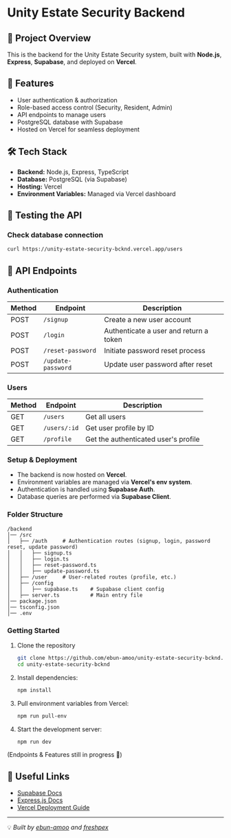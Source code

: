 # Unity Estate Security Backend

## 🚀 Project Overview
This is the backend for the Unity Estate Security system, built with **Node.js**, **Express**, **Supabase**, and deployed on **Vercel**.

## 📌 Features
- User authentication & authorization
- Role-based access control (Security, Resident, Admin)
- API endpoints to manage users
- PostgreSQL database with Supabase
- Hosted on Vercel for seamless deployment

## 🛠️ Tech Stack
- **Backend:** Node.js, Express, TypeScript
- **Database:** PostgreSQL (via Supabase)
- **Hosting:** Vercel
- **Environment Variables:** Managed via Vercel dashboard

## 🚦 Testing the API
### **Check database connection**
```sh
curl https://unity-estate-security-bcknd.vercel.app/users
```

## 📜 API Endpoints

### **Authentication**
| Method | Endpoint   | Description             |
|--------|-----------|-------------------------|
| POST   | `/signup`    | Create a new user account |
| POST   | `/login`    | Authenticate a user and return a token |
| POST   | `/reset-password` | Initiate password reset process |
| POST   | `/update-password` | Update user password after reset |

### **Users**
| Method | Endpoint   | Description             |
|--------|-----------|-------------------------|
| GET    | `/users`   | Get all users           |
| GET    | `/users/:id`   | Get user profile by ID |
| GET    | `/profile`   | Get the authenticated user's profile |

### **Setup & Deployment**
- The backend is now hosted on **Vercel**.
- Environment variables are managed via **Vercel's env system**.
- Authentication is handled using **Supabase Auth**.
- Database queries are performed via **Supabase Client**.

### **Folder Structure**
```
/backend
│── /src
│   ├── /auth     # Authentication routes (signup, login, password reset, update password)
│   │   ├── signup.ts
│   │   ├── login.ts
│   │   ├── reset-password.ts
│   │   ├── update-password.ts
│   ├── /user     # User-related routes (profile, etc.)
│   ├── /config
│   │   ├── supabase.ts    # Supabase client config
│   ├── server.ts          # Main entry file
│── package.json
│── tsconfig.json
│── .env
```

### **Getting Started**
1. Clone the repository
    ```sh
    git clone https://github.com/ebun-amoo/unity-estate-security-bcknd.git
    cd unity-estate-security-bcknd
    ```
1. Install dependencies:
   ```sh
   npm install
   ```
2. Pull environment variables from Vercel:
   ```sh
   npm run pull-env
   ```
3. Start the development server:
   ```sh
   npm run dev
   ```

(Endpoints & Features still in progress 🚧)

## 🔗 Useful Links
- [Supabase Docs](https://supabase.com/docs)
- [Express.js Docs](https://expressjs.com/)
- [Vercel Deployment Guide](https://vercel.com/docs)

---
💡 *Built by [ebun-amoo](https://github.com/ebun-amoo) and [freshpex](https://github.com/freshpex/)*

